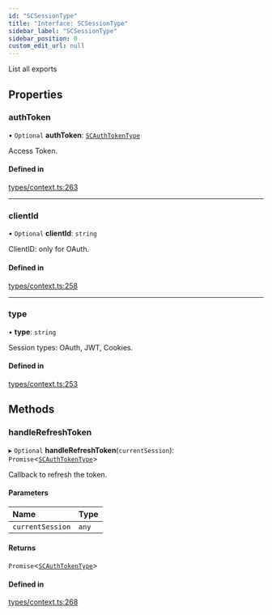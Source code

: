 ```yaml
---
id: "SCSessionType"
title: "Interface: SCSessionType"
sidebar_label: "SCSessionType"
sidebar_position: 0
custom_edit_url: null
---
```


List all exports

## Properties

### authToken

• `Optional` **authToken**: [`SCAuthTokenType`](SCAuthTokenType)

Access Token.

#### Defined in

[types/context.ts:263](https://github.com/selfcommunity/community-ui/blob/8bbb33c/packages/sc-core/src/types/context.ts#L263)

___

### clientId

• `Optional` **clientId**: `string`

ClientID: only for OAuth.

#### Defined in

[types/context.ts:258](https://github.com/selfcommunity/community-ui/blob/8bbb33c/packages/sc-core/src/types/context.ts#L258)

___

### type

• **type**: `string`

Session types: OAuth, JWT, Cookies.

#### Defined in

[types/context.ts:253](https://github.com/selfcommunity/community-ui/blob/8bbb33c/packages/sc-core/src/types/context.ts#L253)

## Methods

### handleRefreshToken

▸ `Optional` **handleRefreshToken**(`currentSession`): `Promise`<[`SCAuthTokenType`](SCAuthTokenType)\>

Callback to refresh the token.

#### Parameters

| Name | Type |
| :------ | :------ |
| `currentSession` | `any` |

#### Returns

`Promise`<[`SCAuthTokenType`](SCAuthTokenType)\>

#### Defined in

[types/context.ts:268](https://github.com/selfcommunity/community-ui/blob/8bbb33c/packages/sc-core/src/types/context.ts#L268)
